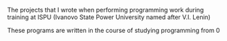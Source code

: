 The projects that I wrote when performing programming work during training at ISPU (Ivanovo State Power University named after V.I. Lenin)

These programs are written in the course of studying programming from 0

